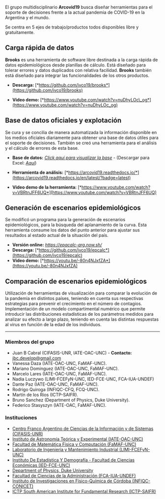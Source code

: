 
El grupo multidisciplinario **Arcovid19** busca diseñar herramientas
para el soporte de decisiones frente a la actual pandemia de COVID-19 en
la Argentina y el mundo.

Se centra en 5 ejes de trabajo/productos todos disponibles libre y
gratuitamente.

Carga rápida de datos 
----------------------

**Brooks** es una herramienta de software libre destinada a la carga
rápida de datos epidemiológicos desde planillas de cálculo. Está
diseñado para tolerar errores y datos duplicados con relativa facilidad.
**Brooks** también está diseñado para integrar las funcionalidades de
los otros productos.

-   **Descarga:** [*https://github.com/ivco19/brooks*](https://github.com/ivco19/brooks)

-   **Video demo:** [*https://www.youtube.com/watch?v=nuDhyLOc\_og*](https://www.youtube.com/watch?v=nuDhyLOc_og)

Base de datos oficiales y explotación
-------------------------------------

Se cura y se concilia de manera automatizada la información disponible
en los medios oficiales diariamente para obtener una base de datos
útiles para el soporte de decisiones. También se creó una herramienta
para el análisis y el cálculo de errores de esta base.

-   **Base de datos:** [*Click aquí para visualizar la base*](https://docs.google.com/spreadsheets/d/e/2PACX-1vTfinng5SDBH9RSJMHJk28dUlW3VVSuvqaBSGzU-fYRTVLCzOkw1MnY17L2tWsSOppHB96fr21Ykbyv/pub) -
    (Descargar para Excel: [*Aquí*](https://github.com/ivco19/libs/raw/master/databases/cases.xlsx))

-   **Herramienta de análisis:**
    [*https://arcovid19.readthedocs.io/*](https://arcovid19.readthedocs.io/en/latest/?badge=latest)

-   **Video demo de la herramienta:**
    [*https://www.youtube.com/watch?v=VBRtnJFF6UQ*](https://www.youtube.com/watch?v=VBRtnJFF6UQ)

Generación de escenarios epidemiológicos
----------------------------------------

Se modificó un programa para la generación de escenarios
epidemiológicos, para la búsqueda del aplanamiento de la curva. Esta
herramienta consume los datos del punto anterior para ajustar sus
resultados al estado actual de la situación del país.

-   **Versión online:** *https://epacalc-arg.now.sh/*
-   **Descarga:**
    [*https://github.com/ivco19/epcalc*](https://github.com/ivco19/epcalc)
-   **Video demo:**
    [*https://youtu.be/-80n4NJxfZA*](https://youtu.be/-80n4NJxfZA)


Comparación de escenarios epidemiológicos
-----------------------------------------

Utilización de herramientas de visualización para comparar la evolución
de la pandemia en distintos países, teniendo en cuenta sus respectivas
estrategias para prevenir el crecimiento en el número de contagios.
Implementación de un modelo compartimental numérico que permite
introducir las distribuciones estadísticas de los parámetros medidos
para analizar su efecto a largo plazo, teniendo en cuenta las distintas
respuestas al virus en función de la edad de los individuos.

----

### Miembros del grupo

-   Juan B Cabral (CIFASIS-UNR, IATE-OAC-UNC) - **Contacto:** jbc.develop@gmail.com
-   Vanessa Daza (IATE-OAC-UNC, FaMAF-UNC).
-   Mariano Dominguez (IATE-OAC-UNC, FaMAF-UNC).
-   Marcelo Lares (IATE-OAC-UNC, FaMAF-UNC).
-   Nadia Luczywo (LIMI-FCEFyN-UNC, IED-FCE-UNC, FCA-IUA-UNDEF)
-   Dante Paz (IATE-OAC-UNC, FaMAF-UNC).
-   Rodrigo Quiroga (INFIQC-CFQ, FCQ-UNC).
-   Martín de los Ríos (ICTP-SAIFR).
-   Bruno Sanchez (Department of Physics, Duke University).
-   Federico Stasyszyn (IATE-OAC, FaMAF-UNC).

### Instituciones

-   [Centro Franco Argentino de Ciencias de la Información y de Sistemas (CIFASIS-UNR)](https://www.cifasis-conicet.gov.ar/)
-   [Instituto de Astronomía Teórica y Experimental (IATE-OAC-UNC)](http://iate.oac.uncor.edu/)
-   [Facultad de Matemática Física y Computación (FaMAF-UNC)](https://www.famaf.unc.edu.ar/)
-   [Laboratorio de Ingeniería y Mantenimiento Industrial
    (LIMI-FCEFyN-UNC)](https://fcefyn.unc.edu.ar/facultad/secretarias/extension/prosecretaria-de-vinculacion-tecnologica/centro-de-transferencia-y-servicios/centro-de-vinculacion-del-centro-de-asesoramiento-matematico-a-procesos-organizacionales/)
-   [Instituto De Estadística Y Demografía - Facultad de Ciencias Económicas (IED-FCE-UNC)](http://www.eco.unc.edu.ar/instituto-de-estadistica-y-demografia)
-   [Department of Physics, Duke University](https://phy.duke.edu/)
-   [Facultad de Ciencias de la Administración (FCA-IUA-UNDEF)](https://www.iua.edu.ar/)
-   [Instituto de Investigaciones en Físico-Química de Córdoba (INFIQC-CONICET)](http://infiqc-fcq.psi.unc.edu.ar/)
-   [ICTP South American Institute for Fundamental Research (ICTP-SAIFR)](https://www.ictp-saifr.org/)


